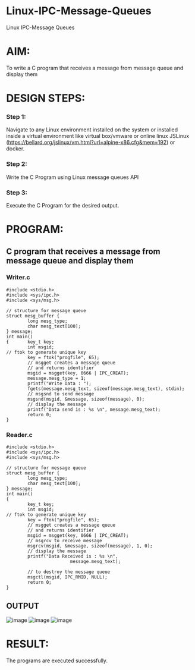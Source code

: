 # Linux-IPC-Message-Queues
Linux IPC-Message Queues

# AIM:
To write a C program that receives a message from message queue and display them

# DESIGN STEPS:

### Step 1:

Navigate to any Linux environment installed on the system or installed inside a virtual environment like virtual box/vmware or online linux JSLinux (https://bellard.org/jslinux/vm.html?url=alpine-x86.cfg&mem=192) or docker.

### Step 2:

Write the C Program using Linux message queues API 

### Step 3:

Execute the C Program for the desired output. 

# PROGRAM:

## C program that receives a message from message queue and display them
### Writer.c
```
#include <stdio.h> 
#include <sys/ipc.h> 
#include <sys/msg.h> 

// structure for message queue 
struct mesg_buffer { 
        long mesg_type; 
        char mesg_text[100]; 
} message; 
int main() 
{       key_t key; 
        int msgid; 
// ftok to generate unique key 
        key = ftok("progfile", 65); 
        // msgget creates a message queue 
        // and returns identifier 
        msgid = msgget(key, 0666 | IPC_CREAT); 
        message.mesg_type = 1; 
        printf("Write Data : "); 
        fgets(message.mesg_text, sizeof(message.mesg_text), stdin); 
        // msgsnd to send message 
        msgsnd(msgid, &message, sizeof(message), 0); 
        // display the message 
        printf("Data send is : %s \n", message.mesg_text); 
        return 0; 
} 

```
### Reader.c
```
#include <stdio.h>
#include <sys/ipc.h>
#include <sys/msg.h>

// structure for message queue
struct mesg_buffer {
        long mesg_type;
        char mesg_text[100];
} message;
int main()
{
        key_t key;
        int msgid;
// ftok to generate unique key
        key = ftok("progfile", 65);
        // msgget creates a message queue
        // and returns identifier
        msgid = msgget(key, 0666 | IPC_CREAT);
        // msgrcv to receive message
        msgrcv(msgid, &message, sizeof(message), 1, 0);
        // display the message
        printf("Data Received is : %s \n",
                        message.mesg_text);

        // to destroy the message queue
        msgctl(msgid, IPC_RMID, NULL);
        return 0;
}
```



## OUTPUT
![image](https://github.com/Gokkul-M/Linux-IPC-Message-Queues/assets/144870543/729dc8a4-1cf3-4d79-b784-9b9358060867)
![image](https://github.com/Gokkul-M/Linux-IPC-Message-Queues/assets/144870543/9c225555-4405-4221-ba17-9e526f5d0d8c)
![image](https://github.com/Gokkul-M/Linux-IPC-Message-Queues/assets/144870543/58bbfcd2-b685-4ab9-a26d-c4a0858f5490)


# RESULT:
The programs are executed successfully.

